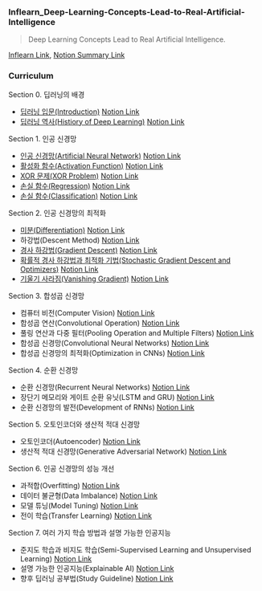 ### Inflearn_Deep-Learning-Concepts-Lead-to-Real-Artificial-Intelligence
> Deep Learning Concepts Lead to Real Artificial Intelligence.

[Inflearn Link](https://www.inflearn.com/course/%EB%94%A5%EB%9F%AC%EB%8B%9D-%EA%B0%9C%EB%85%90/dashboard), [Notion Summary Link](https://www.notion.so/ideal96/Inflearn_-81cbc2c2e2dc41c68e5b1d5c1b1fb7fd)

### Curriculum

Section 0. 딥러닝의 배경
- [딥러닝 입문(Introduction)](https://github.com/d9249/Inflearn_Deep-Learning-Concepts-Lead-to-Real-Artificial-Intelligence/blob/main/Lecture%20materials/01%EA%B0%95%20%EB%94%A5%EB%9F%AC%EB%8B%9D%20%EC%9E%85%EB%AC%B8.pdf) [Notion Link](https://www.notion.so/ideal96/Introduction-128176c4924e4569be4b17b2769c61d7)
- [딥러닝 역사(Histiory of Deep Learning)](https://github.com/d9249/Inflearn_Deep-Learning-Concepts-Lead-to-Real-Artificial-Intelligence/blob/main/Lecture%20materials/02%EA%B0%95%20%EB%94%A5%EB%9F%AC%EB%8B%9D%20%EC%97%AD%EC%82%AC.pdf) [Notion Link](https://www.notion.so/ideal96/Histiory-of-Deep-Learning-650b37b55bcd475e9dfa1faed5a0d6b8)

Section 1. 인공 신경망
- [인공 신경망(Artificial Neural Network)](https://github.com/d9249/Inflearn_Deep-Learning-Concepts-Lead-to-Real-Artificial-Intelligence/blob/main/Lecture%20materials/03%EA%B0%95%20%EC%9D%B8%EA%B3%B5%20%EC%8B%A0%EA%B2%BD%EB%A7%9D.pdf) [Notion Link](https://www.notion.so/ideal96/Artificial-Neural-Network-a3f0a85dace149af8a850fda7322009e)
- [활성화 함수(Activation Function)](https://github.com/d9249/Inflearn_Deep-Learning-Concepts-Lead-to-Real-Artificial-Intelligence/blob/main/Lecture%20materials/04%EA%B0%95%20%ED%99%9C%EC%84%B1%ED%99%94%20%ED%95%A8%EC%88%98.pdf) [Notion Link](https://www.notion.so/ideal96/Activation-Function-6ef2ca8f57d5401c823b813c96ae2813)
- [XOR 문제(XOR Problem)](https://github.com/d9249/Inflearn_Deep-Learning-Concepts-Lead-to-Real-Artificial-Intelligence/blob/main/Lecture%20materials/05%EA%B0%95%20XOR%20%EB%AC%B8%EC%A0%9C.pdf) [Notion Link](https://www.notion.so/ideal96/XOR-XOR-Problem-d258b08720344ab891421b67ded953fd)
- [손실 함수(Regression)](https://github.com/d9249/Inflearn_Deep-Learning-Concepts-Lead-to-Real-Artificial-Intelligence/blob/main/Lecture%20materials/06%EA%B0%95%20%EC%86%90%EC%8B%A4%20%ED%95%A8%EC%88%98(Regression).pdf) [Notion Link](https://www.notion.so/ideal96/Regression-973c512b35934a0a9dd6ab437a3c9784)
- [손실 함수(Classification)](https://github.com/d9249/Inflearn_Deep-Learning-Concepts-Lead-to-Real-Artificial-Intelligence/blob/main/Lecture%20materials/07%EA%B0%95%20%EC%86%90%EC%8B%A4%20%ED%95%A8%EC%88%98(Classification)%20.pdf) [Notion Link](https://www.notion.so/ideal96/Classification-881f27a1d2924628b6a4d5eca30e38c8)

Section 2. 인공 신경망의 최적화
- [미분(Differentiation)](https://github.com/d9249/Inflearn_Deep-Learning-Concepts-Lead-to-Real-Artificial-Intelligence/blob/main/Lecture%20materials/08%EA%B0%95%20%EB%AF%B8%EB%B6%84.pdf) [Notion Link](https://www.notion.so/ideal96/Differentiation-289820367ba04c84a9ae22dcc08a0089)
- 하강법(Descent Method) [Notion Link](https://www.notion.so/ideal96/Descent-Method-11f38a1b5d5846858acf79795d532988)
- [경사 하강법(Gradient Descent)](https://github.com/d9249/Inflearn_Deep-Learning-Concepts-Lead-to-Real-Artificial-Intelligence/blob/main/Lecture%20materials/09%EA%B0%95%20%EA%B2%BD%EC%82%AC%20%ED%95%98%EA%B0%95%EB%B2%95.pdf) [Notion Link](https://www.notion.so/ideal96/Gradient-Descent-656fe72add4840ea90ceb48d0309e0e5)
- [확률적 경사 하강법과 최적화 기법(Stochastic Gradient Descent and Optimizers)](https://github.com/d9249/Inflearn_Deep-Learning-Concepts-Lead-to-Real-Artificial-Intelligence/blob/main/Lecture%20materials/10%EA%B0%95%20%ED%99%95%EB%A5%A0%EC%A0%81%20%EA%B2%BD%EC%82%AC%20%ED%95%98%EA%B0%95%EB%B2%95.pdf) [Notion Link](https://www.notion.so/ideal96/Stochastic-Gradient-Descent-and-Optimizers-715847bfdb644b1abcfd31b47382cd09)
- [기울기 사라짐(Vanishing Gradient)](https://github.com/d9249/Inflearn_Deep-Learning-Concepts-Lead-to-Real-Artificial-Intelligence/blob/main/Lecture%20materials/11%EA%B0%95%20%EA%B8%B0%EC%9A%B8%EA%B8%B0%20%EC%82%AC%EB%9D%BC%EC%A7%90.pdf) [Notion Link](https://www.notion.so/ideal96/Vanishing-Gradient-6fa062230d834b22aae5ed3268bd287b)

Section 3. 합성곱 신경망
- 컴퓨터 비전(Computer Vision) [Notion Link](https://www.notion.so/ideal96/Computer-Vision-253897bf5d094f94b06f4f473d63fe5e)
- 합성곱 연산(Convolutional Operation) [Notion Link](https://www.notion.so/ideal96/Convolutional-Operation-60ad572a7ddc41f4aff09c0813e56aa8)
- 풀링 연산과 다중 필터(Pooling Operation and Multiple Filters) [Notion Link](https://www.notion.so/ideal96/Pooling-Operation-and-Multiple-Filters-d7c87bc7e07b4836b0e412fcf3b25be4)
- 합성곱 신경망(Convolutional Neural Networks) [Notion Link](https://www.notion.so/ideal96/Convolutional-Neural-Networks-5250f278af3742618d5e649292819459)
- 합성곱 신경망의 최적화(Optimization in CNNs) [Notion Link](https://www.notion.so/ideal96/2ff262224a7149d5bf2eb5486848887c)

Section 4. 순환 신경망
- 순환 신경망(Recurrent Neural Networks) [Notion Link](https://www.notion.so/ideal96/Recurrent-Neural-Networks-1d53f52d6c034336b061607ff3710d51)
- 장단기 메모리와 게이트 순환 유닛(LSTM and GRU) [Notion Link](https://www.notion.so/ideal96/LSTM-and-GRU-9374eedd0f3647bb94cf70c105946b38)
- 순환 신경망의 발전(Development of RNNs) [Notion Link](https://www.notion.so/ideal96/Development-of-RNNs-83722f4a95544152b343f898ac79ddae)

Section 5. 오토인코더와 생산적 적대 신경망
- 오토인코더(Autoencoder) [Notion Link](https://www.notion.so/ideal96/Autoencoder-aee60360fcdc412c8f2fbd054babf3cc)
- 생산적 적대 신경망(Generative Adversarial Network) [Notion Link](https://www.notion.so/ideal96/Generative-Adversarial-Network-b2e127a4feb24020abf089d638c249ca)

Section 6. 인공 신경망의 성능 개선
- 과적합(Overfitting) [Notion Link](https://www.notion.so/ideal96/Overfitting-b7bc1e7b1eda4ac6b1d9e5c21710474d)
- 데이터 불균형(Data Imbalance) [Notion Link](https://www.notion.so/ideal96/Data-Imbalance-867c9ca5b24c42829770cf7cac342b03)
- 모델 튜닝(Model Tuning) [Notion Link](https://www.notion.so/ideal96/Model-Tuning-6b3e495953f3425dbc92198a9f40d445)
- 전이 학습(Transfer Learning) [Notion Link](https://www.notion.so/ideal96/Transfer-Learning-164f776863a7470f842e41019880e21c)

Section 7. 여러 가지 학습 방법과 설명 가능한 인공지능
- 준지도 학습과 비지도 학습(Semi-Supervised Learning and Unsupervised Learning) [Notion Link](https://www.notion.so/ideal96/Semi-Supervised-Learning-and-Unsupervised-Learning-93d934d0e2af4a28b773928a0cd3f8a8)
- 설명 가능한 인공지능(Explainable AI) [Notion Link](https://www.notion.so/ideal96/Explainable-AI-8d9c36e019054f03881639e925729ba1)
- 향후 딥러닝 공부법(Study Guideline) [Notion Link](https://www.notion.so/ideal96/Study-Guideline-a7e5c1aa6ca246ddbdae426b21a7c652)
